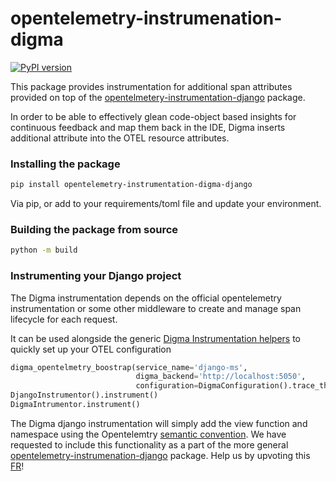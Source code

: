 # opentelemetry-instrumenation-digma
[![PyPI version](https://badge.fury.io/py/opentelemetry-instrumentation-digma-django.svg)](https://badge.fury.io/py/opentelemetry-instrumentation-digma-django)

This package provides instrumentation for additional span attributes provided on top of the [opentelmetery-instrumentation-django](https://pypi.org/project/opentelemetry-instrumentation-django/) package. 

In order to be able to effectively glean code-object based insights for continuous feedback and map them back in the IDE, Digma inserts additional attribute into the OTEL resource attributes. 

### Installing the package
```bash
pip install opentelemetry-instrumentation-digma-django
```

Via pip, or add to your requirements/toml file and update your environment.

### Building the package from source

```bash
python -m build
```

### Instrumenting your Django project

The Digma instrumentation depends on the official opentelemetry instrumentation or some other middleware to create and manage span lifecycle for each request.

It can be used alongside the generic [Digma Instrumentation helpers](https://github.com/digma-ai/opentelemetry-instrumentation-digma) to quickly set up your OTEL configuration

```python
digma_opentelmetry_boostrap(service_name='django-ms',
                            digma_backend='http://localhost:5050',
                            configuration=DigmaConfiguration().trace_this_package())
DjangoInstrumentor().instrument()
DigmaIntrumentor.instrument()
```

The Digma django instrumentation will simply add the view function and namespace using the Opentelemtry [semantic convention](https://github.com/open-telemetry/opentelemetry-specification/blob/main/specification/trace/semantic_conventions/span-general.md). We have requested to include this functionality as a part of the more general [opentelemetry-instrumenation-django](https://pypi.org/project/opentelemetry-instrumentation-django/) package. Help us by upvoting this [FR](https://github.com/open-telemetry/opentelemetry-python-contrib/issues/1074)!
